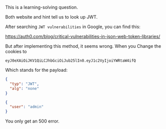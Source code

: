This is a learning-solving question.

Both website and hint tell us to look up JWT. 

After searching `JWT vulnerabilities` in Google, you can find this:

<https://auth0.com/blog/critical-vulnerabilities-in-json-web-token-libraries/>

But after implementing this method, it seems wrong. When you Change the cookies to 

```
eyJ0eXAiOiJKV1QiLCJhbGciOiJub25lIn0.eyJ1c2VyIjoiYWRtaW4ifQ
```

Which stands for the payload: 

```json
{
  "typ": "JWT",
  "alg": "none"
}

{
  "user": "admin"
}
```

You only get an 500 error.
